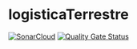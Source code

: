 # logisticaTerrestre
[![SonarCloud](https://sonarcloud.io/images/project_badges/sonarcloud-white.svg)](https://sonarcloud.io/dashboard?id=ldhLogistica_logisticaTerrestre)
[![Quality Gate Status](https://sonarcloud.io/api/project_badges/measure?project=ldhLogistica_logisticaTerrestre&metric=alert_status)](https://sonarcloud.io/dashboard?id=ldhLogistica_logisticaTerrestre)
